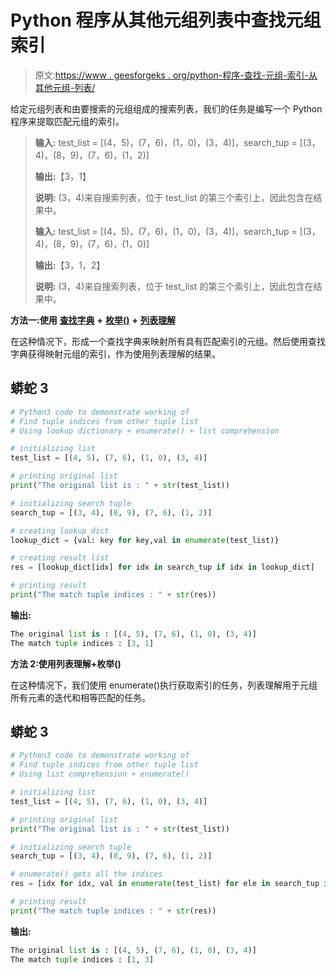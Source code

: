 # Python 程序从其他元组列表中查找元组索引

> 原文:[https://www . geesforgeks . org/python-程序-查找-元组-索引-从其他元组-列表/](https://www.geeksforgeeks.org/python-program-to-find-tuple-indices-from-other-tuple-list/)

给定元组列表和由要搜索的元组组成的搜索列表，我们的任务是编写一个 Python 程序来提取匹配元组的索引。

> **输入:** test_list = [(4，5)，(7，6)，(1，0)，(3，4)]，search_tup = [(3，4)，(8，9)，(7，6)，(1，2)]
> 
> **输出:**【3，1】
> 
> **说明:** (3，4)来自搜索列表，位于 test_list 的第三个索引上，因此包含在结果中。
> 
> **输入:** test_list = [(4，5)，(7，6)，(1，0)，(3，4)]，search_tup = [(3，4)，(8，9)，(7，6)，(1，0)]
> 
> **输出:**【3，1，2】
> 
> **说明:** (3，4)来自搜索列表，位于 test_list 的第三个索引上，因此包含在结果中。

**方法一:使用** [**查找字典**](https://www.geeksforgeeks.org/using-dictionary-to-remap-values-in-pandas-dataframe-columns/) **+** [**枚举()**](https://www.geeksforgeeks.org/enumerate-in-python/) **+** [**列表理解**](https://www.geeksforgeeks.org/python-list-comprehension/)

在这种情况下，形成一个查找字典来映射所有具有匹配索引的元组。然后使用查找字典获得映射元组的索引，作为使用列表理解的结果。

## 蟒蛇 3

```py
# Python3 code to demonstrate working of
# Find tuple indices from other tuple list
# Using lookup dictionary + enumerate() + list comprehension

# initializing list
test_list = [(4, 5), (7, 6), (1, 0), (3, 4)]

# printing original list
print("The original list is : " + str(test_list))

# initializing search tuple 
search_tup = [(3, 4), (8, 9), (7, 6), (1, 2)]

# creating lookup_dict
lookup_dict = {val: key for key,val in enumerate(test_list)}

# creating result list
res = [lookup_dict[idx] for idx in search_tup if idx in lookup_dict]

# printing result
print("The match tuple indices : " + str(res))
```

**输出:**

```py
The original list is : [(4, 5), (7, 6), (1, 0), (3, 4)]
The match tuple indices : [3, 1]
```

**方法 2:使用列表理解+枚举()**

在这种情况下，我们使用 enumerate()执行获取索引的任务，列表理解用于元组所有元素的迭代和相等匹配的任务。

## 蟒蛇 3

```py
# Python3 code to demonstrate working of
# Find tuple indices from other tuple list
# Using list comprehension + enumerate()

# initializing list
test_list = [(4, 5), (7, 6), (1, 0), (3, 4)]

# printing original list
print("The original list is : " + str(test_list))

# initializing search tuple 
search_tup = [(3, 4), (8, 9), (7, 6), (1, 2)]

# enumerate() gets all the indices 
res = [idx for idx, val in enumerate(test_list) for ele in search_tup if ele == val]

# printing result
print("The match tuple indices : " + str(res))
```

**输出:**

```py
The original list is : [(4, 5), (7, 6), (1, 0), (3, 4)]
The match tuple indices : [1, 3]
```